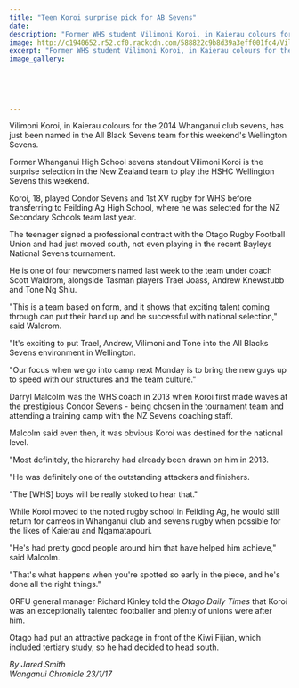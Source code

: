 ```yaml
---
title: "Teen Koroi surprise pick for AB Sevens"
date: 
description: "Former WHS student Vilimoni Koroi, in Kaierau colours for the 2014 Whanganui club sevens, has just been named in the All Black Sevens team for this weekend's Wellington Sevens..."
image: http://c1940652.r52.cf0.rackcdn.com/588822c9b8d39a3eff001fc4/Vili-Koroi-selected-All-Blacks-Sevens-Jan-2017.jpg
excerpt: "Former WHS student Vilimoni Koroi, in Kaierau colours for the 2014 Whanganui club sevens, has just been named in the All Black Sevens team for this weekend's Wellington Sevens"
image_gallery:
    
    
    
    
    
---
```


<p>Vilimoni Koroi, in Kaierau colours for the 2014 Whanganui club sevens, has just been named in the All Black Sevens team for this weekend's Wellington Sevens.</p>
<p>Former Whanganui High School sevens standout Vilimoni Koroi is the surprise selection in the New Zealand team to play the HSHC Wellington Sevens this weekend.</p>
<p>Koroi, 18, played Condor Sevens and 1st XV rugby for WHS before transferring to Feilding Ag High School, where he was selected for the NZ Secondary Schools team last year.</p>
<p>The teenager signed a professional contract with the Otago Rugby Football Union and had just moved south, not even playing in the recent Bayleys National Sevens tournament.</p>
<p>He is one of four newcomers named last week to the team under coach Scott Waldrom, alongside Tasman players Trael Joass, Andrew Knewstubb and Tone Ng Shiu.</p>
<p>"This is a team based on form, and it shows that exciting talent coming through can put their hand up and be successful with national selection," said Waldrom.</p>
<p>"It's exciting to put Trael, Andrew, Vilimoni and Tone into the All Blacks Sevens environment in Wellington.</p>
<p>"Our focus when we go into camp next Monday is to bring the new guys up to speed with our structures and the team culture."</p>
<p>Darryl Malcolm was the WHS coach in 2013 when Koroi first made waves at the prestigious Condor Sevens - being chosen in the tournament team and attending a training camp with the NZ Sevens coaching staff.</p>
<p>Malcolm said even then, it was obvious Koroi was destined for the national level. &nbsp;</p>
<p>"Most definitely, the hierarchy had already been drawn on him in 2013.</p>
<p>"He was definitely one of the outstanding attackers and finishers.</p>
<p>"The [WHS] boys will be really stoked to hear that."</p>
<p>While Koroi moved to the noted rugby school in Feilding Ag, he would still return for cameos in Whanganui club and sevens rugby when possible for the likes of Kaierau and Ngamatapouri.</p>
<p>"He's had pretty good people around him that have helped him achieve," said Malcolm.</p>
<p>"That's what happens when you're spotted so early in the piece, and he's done all the right things."</p>
<p>ORFU general manager Richard Kinley told the&nbsp;<em>Otago Daily Times</em>&nbsp;that Koroi was an exceptionally talented footballer and plenty of unions were after him.</p>
<p>Otago had put an attractive package in front of the Kiwi Fijian, which included tertiary study, so he had decided to head south.</p>
<p class="clear syndicator"><em>By Jared Smith</em><br /><em>Wanganui Chronicle 23/1/17&nbsp;</em></p>

